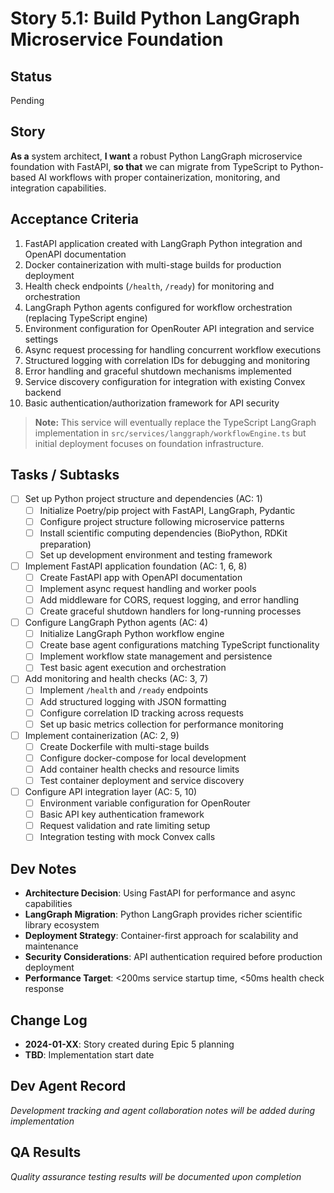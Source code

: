 # Story 5.1: Build Python LangGraph Microservice Foundation

## Status
Pending

## Story
**As a** system architect,
**I want** a robust Python LangGraph microservice foundation with FastAPI,
**so that** we can migrate from TypeScript to Python-based AI workflows with proper containerization, monitoring, and integration capabilities.

## Acceptance Criteria
1. FastAPI application created with LangGraph Python integration and OpenAPI documentation
2. Docker containerization with multi-stage builds for production deployment
3. Health check endpoints (`/health`, `/ready`) for monitoring and orchestration
4. LangGraph Python agents configured for workflow orchestration (replacing TypeScript engine)
5. Environment configuration for OpenRouter API integration and service settings
6. Async request processing for handling concurrent workflow executions
7. Structured logging with correlation IDs for debugging and monitoring
8. Error handling and graceful shutdown mechanisms implemented
9. Service discovery configuration for integration with existing Convex backend
10. Basic authentication/authorization framework for API security

> **Note:** This service will eventually replace the TypeScript LangGraph implementation in `src/services/langgraph/workflowEngine.ts` but initial deployment focuses on foundation infrastructure.

## Tasks / Subtasks
- [ ] Set up Python project structure and dependencies (AC: 1)
  - [ ] Initialize Poetry/pip project with FastAPI, LangGraph, Pydantic
  - [ ] Configure project structure following microservice patterns
  - [ ] Install scientific computing dependencies (BioPython, RDKit preparation)
  - [ ] Set up development environment and testing framework

- [ ] Implement FastAPI application foundation (AC: 1, 6, 8)
  - [ ] Create FastAPI app with OpenAPI documentation
  - [ ] Implement async request handling and worker pools
  - [ ] Add middleware for CORS, request logging, and error handling
  - [ ] Create graceful shutdown handlers for long-running processes

- [ ] Configure LangGraph Python agents (AC: 4)
  - [ ] Initialize LangGraph Python workflow engine
  - [ ] Create base agent configurations matching TypeScript functionality
  - [ ] Implement workflow state management and persistence
  - [ ] Test basic agent execution and orchestration

- [ ] Add monitoring and health checks (AC: 3, 7)
  - [ ] Implement `/health` and `/ready` endpoints
  - [ ] Add structured logging with JSON formatting
  - [ ] Configure correlation ID tracking across requests
  - [ ] Set up basic metrics collection for performance monitoring

- [ ] Implement containerization (AC: 2, 9)
  - [ ] Create Dockerfile with multi-stage builds
  - [ ] Configure docker-compose for local development
  - [ ] Add container health checks and resource limits
  - [ ] Test container deployment and service discovery

- [ ] Configure API integration layer (AC: 5, 10)
  - [ ] Environment variable configuration for OpenRouter
  - [ ] Basic API key authentication framework
  - [ ] Request validation and rate limiting setup
  - [ ] Integration testing with mock Convex calls

## Dev Notes
- **Architecture Decision**: Using FastAPI for performance and async capabilities
- **LangGraph Migration**: Python LangGraph provides richer scientific library ecosystem
- **Deployment Strategy**: Container-first approach for scalability and maintenance
- **Security Considerations**: API authentication required before production deployment
- **Performance Target**: <200ms service startup time, <50ms health check response

## Change Log
- **2024-01-XX**: Story created during Epic 5 planning
- **TBD**: Implementation start date

## Dev Agent Record
*Development tracking and agent collaboration notes will be added during implementation*

## QA Results
*Quality assurance testing results will be documented upon completion*